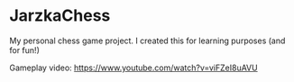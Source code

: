 JarzkaChess
===========

My personal chess game project. I created this for learning purposes (and for fun!)

Gameplay video: https://www.youtube.com/watch?v=viFZeI8uAVU
